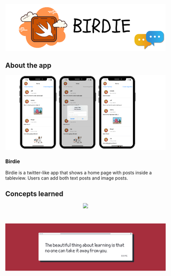 ![Front Banner](Documentation/FrontBanner.png)

## About the app

<p align="center">
<img src="Documentation/screenshots.png">
</p>

### Birdie

Birdie is a twitter-like app that shows a home page with posts inside a tableview. Users can add both text posts and image posts.

## Concepts learned

<p align="center">
<img src="Documentation/Week03Concepts.png">
</p>

<br />
   
![End Banner](Documentation/EndBanner.png)
